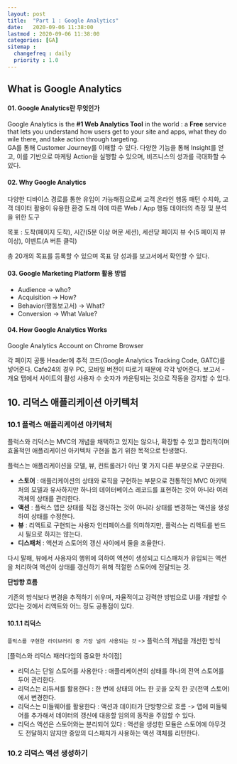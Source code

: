 ```yaml
---
layout: post
title:  "Part 1 : Google Analytics"
date:   2020-09-06 11:38:00 
lastmod : 2020-09-06 11:38:00
categories: [GA]
sitemap :
  changefreq : daily
  priority : 1.0
---
```


## What is Google Analytics
#### 01. Google Analytics란 무엇인가

Google Analytics is the **#1 Web Analytics Tool** in the world : a **Free** service that lets you understand how users get to your site and apps, what they do wile there, and take action through targeting.
<br>
GA를 통해 Customer Journey를 이해할 수 있다. 다양한 기능을 통해 Insight를 얻고, 이를 기반으로 마케팅 Action을 실행할 수 있으며, 비즈니스의 성과를 극대화할 수 있다.


#### 02. Why Google Analytics

다양한 디바이스 경로를 통한 유입이 가능해짐으로써 고객 온라인 행동 패턴 수치화, 고객 데이터 활용이 유용한 환경 도래
이에 따른 Web / App 행동 데이터의 측정 및 분석을 위한 도구

목표 : 
도착(페이지 도착), 시간(5분 이상 머문 세션), 세션당 페이지 뷰 수(5 페이지 뷰 이상), 이벤트(A 버튼 클릭)

총 20개의 목표를 등록할 수 있으며 목표 당 성과를 보고서에서 확인할 수 있다.


#### 03. Google Marketing Platform 활용 방법
+ Audience -> who?
+ Acquisition -> How?
+ Behavior(행동보고서) -> What?
+ Conversion -> What Value?

#### 04. How Google Analytics Works
Google Analytics Account on Chrome Browser


각 페이지 공통 Header에 추적 코드(Google Analytics Tracking Code, GATC)를 넣어준다.
Cafe24의 경우 PC, 모바일 버전이 따로기 때문에 각각 넣어준다.
보고서 - 개요 탭에서 사이트의 활성 사용자 수 숫자가 카운팅되는 것으로 작동을 감지할 수 있다.

<div class="divider"></div>





## 10. 리덕스 애플리케이션 아키텍처

### 10.1 플럭스 애플리케이션 아키텍처
플럭스와 리덕스는 MVC의 개념을 채택하고 있지는 않으나,
확장할 수 있고 합리적이며 효율적인 애플리케이션 아키텍처 구현을 돕기 위한 목적으로 탄생했다.

플럭스는 애플리케이션을 모델, 뷰, 컨트롤러가 아닌 몇 가지 다른 부분으로 구분한다.

+ **스토어** : 애플리케이션의 상태와 로직을 구현하는 부분으로 전통적인 MVC 아키텍처의 모델과 유사하지만 하나의 데이터베이스 레코드를 표현하는 것이 아니라 여러 객체의 상태를 관리한다.
+ **액션** : 플럭스 앱은 상태를 직접 갱신하는 것이 아니라 상태를 변경하는 액션을 생성하여 상태를 수정한다.
+ **뷰** : 리액트로 구현되는 사용자 인터페이스를 의미하지만, 플럭스는 리액트를 반드시 필요로 하지는 않는다.
+ **디스패처** : 액션과 스토어의 갱신 사이에서 둘을 조율한다.

다시 말해, 뷰에서 사용자의 행위에 의하여 액션이 생성되고 디스패처가 유입되는 액션을 처리하여 액션이 상태를 갱신하기 위해 적절한 스토어에 전달되는 것.

__단방향 흐름__

기존의 방식보다 변경을 추적하기 쉬우며, 자율적이고 강력한 방법으로 UI를 개발할 수 있다는 것에서 리액트와 어느 정도 공통점이 있다.

#### 10.1.1 리덕스
`플럭스를 구현한 라이브러리 중 가장 널리 사용되는 것` -> 플럭스의 개념을 개선한 방식

[플럭스와 리덕스 패러다임의 중요한 차이점]
+ 리덕스는 단일 스토어를 사용한다 : 애플리케이션의 상태를 하나의 전역 스토어를 두어 관리한다.
+ 리덕스는 리듀서를 활용한다 : 한 번에 상태의 어느 한 곳을 오직 한 곳(전역 스토어)에서 변경한다.
+ 리덕스는 미들웨어를 활용한다 : 액션과 데이터가 단방향으로 흐름 -> 앱에 미들웨어를 추가해서 데이터의 갱신에 대응할 임의의 동작을 주입할 수 있다.
+ 리덕스 액션은 스토어와는 분리되어 있다 : 액션을 생성한 모듈은 스토어에 아무것도 전달하지 않지만 중앙의 디스패처가 사용하는 액션 객체를 리턴한다.

### 10.2 리덕스 액션 생성하기





<div class="divider"></div>




